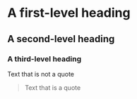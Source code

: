 # A first-level heading
## A second-level heading
### A third-level heading

Text that is not a quote

> Text that is a quote
